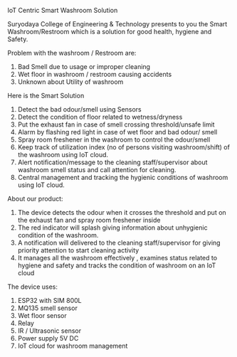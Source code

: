 IoT Centric Smart Washroom Solution

Suryodaya College of Engineering & Technology presents to you the Smart Washroom/Restroom which is a solution for good health, hygiene and Safety.

Problem with the washroom / Restroom are:

1.	Bad Smell due to usage or improper cleaning
2.	Wet floor in washroom / restroom causing accidents
3.	Unknown about Utility of washroom

Here is the Smart Solution

1.	Detect the bad odour/smell using Sensors
2.	Detect the condition of floor related to wetness/dryness
3.	Put the exhaust fan in case of smell crossing threshold/unsafe limit
4.	Alarm by flashing red light in case of wet floor and bad odour/ smell
5.	Spray room freshener in the washroom to control the odour/smell
6.	Keep track of utilization index (no of persons visiting washroom/shift) of the washroom using IoT cloud.
7.	Alert notification/message to the cleaning staff/supervisor about washroom smell status and call attention for cleaning.
8.	Central management and tracking the hygienic conditions of washroom using IoT cloud.

About our product:

1.	The device detects the odour when it crosses the threshold and put on the exhaust fan and spray room freshener inside
2.	The red indicator will splash giving information about unhygienic condition of the washroom.
3.	A notification will delivered to the cleaning staff/supervisor for giving priority attention to start cleaning activity
4.	It manages all the washroom effectively , examines status related to hygiene and safety and tracks the condition of washroom on an IoT cloud

The device uses:

1.	ESP32 with SIM 800L
2.	MQ135 smell sensor
3.	Wet floor sensor
4.	Relay
5.	IR / Ultrasonic sensor
6.	Power supply 5V DC
7.	IoT cloud for washroom management

